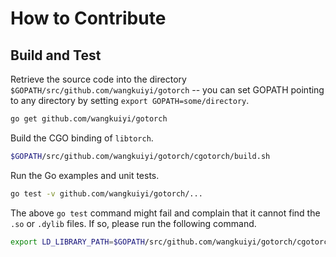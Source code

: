 # How to Contribute

## Build and Test

Retrieve the source code into the directory `$GOPATH/src/github.com/wangkuiyi/gotorch` -- you can set GOPATH pointing to any directory by setting `export GOPATH=some/directory`.

```bash
go get github.com/wangkuiyi/gotorch
```

Build the CGO binding of `libtorch`.

```bash
$GOPATH/src/github.com/wangkuiyi/gotorch/cgotorch/build.sh
```

Run the Go examples and unit tests.

```bash
go test -v github.com/wangkuiyi/gotorch/...
```

The above `go test` command might fail and complain that it cannot find the `.so` or `.dylib` files.  If so, please run the following command.

```bash
export LD_LIBRARY_PATH=$GOPATH/src/github.com/wangkuiyi/gotorch/cgotorch/libtorch/lib:$LD_LIBRARY_PATH
```
